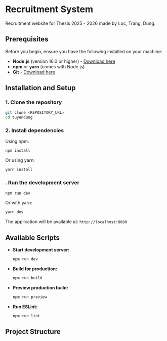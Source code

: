 # Recruitment System

Recruitment website for Thesis 2025 - 2026 made by Loc, Trang, Dung.

## Prerequisites

Before you begin, ensure you have the following installed on your machine:

- **Node.js** (version 16.0 or higher) - [Download here](https://nodejs.org/)
- **npm** or **yarn** (comes with Node.js)
- **Git** - [Download here](https://git-scm.com/)

## Installation and Setup

### 1. Clone the repository

```bash
git clone <REPOSITORY_URL>
cd tuyendung
```

### 2. Install dependencies

Using npm:
```bash
npm install
```

Or using yarn:
```bash
yarn install
```

### . Run the development server

```bash
npm run dev
```

Or with yarn:
```bash
yarn dev
```

The application will be available at: `http://localhost:8080`

## Available Scripts

- **Start development server:**
  ```bash
  npm run dev
  ```

- **Build for production:**
  ```bash
  npm run build
  ```

- **Preview production build:**
  ```bash
  npm run preview
  ```

- **Run ESLint:**
  ```bash
  npm run lint
  ```

## Project Structure
